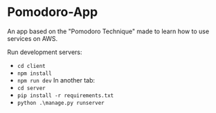 # Pomodoro-App
An app based on the "Pomodoro Technique" made to learn how to use services on AWS.

Run development servers:
- `cd client`
- `npm install`
- `npm run dev`
In another tab:
- `cd server`
- `pip install -r requirements.txt`
- `python .\manage.py runserver`
